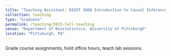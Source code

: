 ```yaml
---
title: "Teaching Assistant: BIOST 2068 Introduction to Causal Inference"
collection: teaching
type: "Graduate"
permalink: /teaching/2023-fall-teaching
venue: "Department of Biostatistics, University of Pittsburgh"
location: "Pittsburgh, PA"
---
```


Grade course assignments, hold office hours, teach lab sessions.
